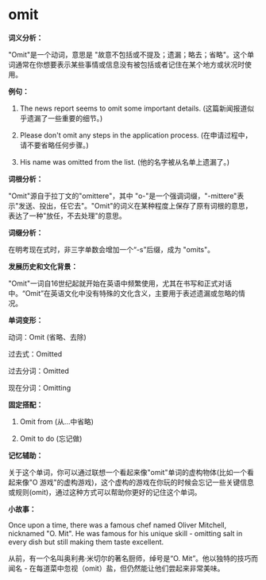# omit

**词义分析：**

  

"Omit"是一个动词，意思是 "故意不包括或不提及；遗漏；略去；省略"。这个单词通常在你想要表示某些事情或信息没有被包括或者记住在某个地方或状况时使用。

  

**例句：**

  

1.  The news report seems to omit some important details. (这篇新闻报道似乎遗漏了一些重要的细节。)
    
      
    
2.  Please don't omit any steps in the application process. (在申请过程中，请不要省略任何步骤。)
    
      
    
3.  His name was omitted from the list. (他的名字被从名单上遗漏了。)
    
      
    

  

**词根分析：**

  

"Omit"源自于拉丁文的"omittere"，其中 "o-"是一个强调词缀，"-mittere"表示"发送、投出，任它去"。"Omit"的词义在某种程度上保存了原有词根的意思，表达了一种"放任，不去处理"的意思。

  

**词缀分析：**

  

在明考现在式时，非三字单数会增加一个“-s”后缀，成为 "omits"。

  

**发展历史和文化背景：**

  

"Omit"一词自16世纪起就开始在英语中频繁使用，尤其在书写和正式对话中。“Omit”在英语文化中没有特殊的文化含义，主要用于表述遗漏或忽略的情况。

  

**单词变形：**

  

动词：Omit (省略、去除)

  

过去式：Omitted

  

过去分词：Omitted

  

现在分词：Omitting

  

**固定搭配：**

  

1.  Omit from (从...中省略)
    
      
    
2.  Omit to do (忘记做)
    
      
    

  

**记忆辅助：**

  

关于这个单词，你可以通过联想一个看起来像"omit"单词的虚构物体(比如一个看起来像"O 游戏"的虚构游戏)，这个虚构的游戏在你玩的时候会忘记一些关键信息或规则(omit)，通过这种方式可以帮助你更好的记住这个单词。

  

**小故事：**

  

Once upon a time, there was a famous chef named Oliver Mitchell, nicknamed "O. Mit". He was famous for his unique skill - omitting salt in every dish but still making them taste excellent.

  

从前，有一个名叫奥利弗·米切尔的著名厨师，绰号是“O. Mit”。他以独特的技巧而闻名 - 在每道菜中忽视（omit）盐，但仍然能让他们尝起来非常美味。
